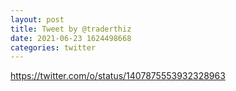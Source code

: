 ```yaml
--- 
layout: post 
title: Tweet by @traderthiz 
date: 2021-06-23 1624498668 
categories: twitter 
--- 
```

https://twitter.com/o/status/1407875553932328963